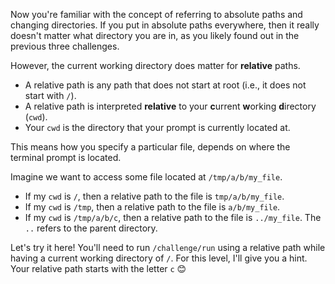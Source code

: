 Now you're familiar with the concept of referring to absolute paths and changing directories.
If you put in absolute paths everywhere, then it really doesn't matter what directory you are in, as you likely found out in the previous three challenges.

However, the current working directory does matter for **relative** paths.

- A relative path is any path that does not start at root (i.e., it does not start with `/`).
- A relative path is interpreted **relative** to your **c**urrent **w**orking **d**irectory (`cwd`).
- Your `cwd` is the directory that your prompt is currently located at.

This means how you specify a particular file, depends on where the terminal prompt is located.

Imagine we want to access some file located at `/tmp/a/b/my_file`.

- If my `cwd` is `/`, then a relative path to the file is `tmp/a/b/my_file`.
- If my `cwd` is `/tmp`, then a relative path to the file is `a/b/my_file`.
- If my `cwd` is `/tmp/a/b/c`, then a relative path to the file is `../my_file`.  The `..` refers to the parent directory.

Let's try it here!
You'll need to run `/challenge/run` using a relative path while having a current working directory of `/`.
For this level, I'll give you a hint.
Your relative path starts with the letter `c` 😊
